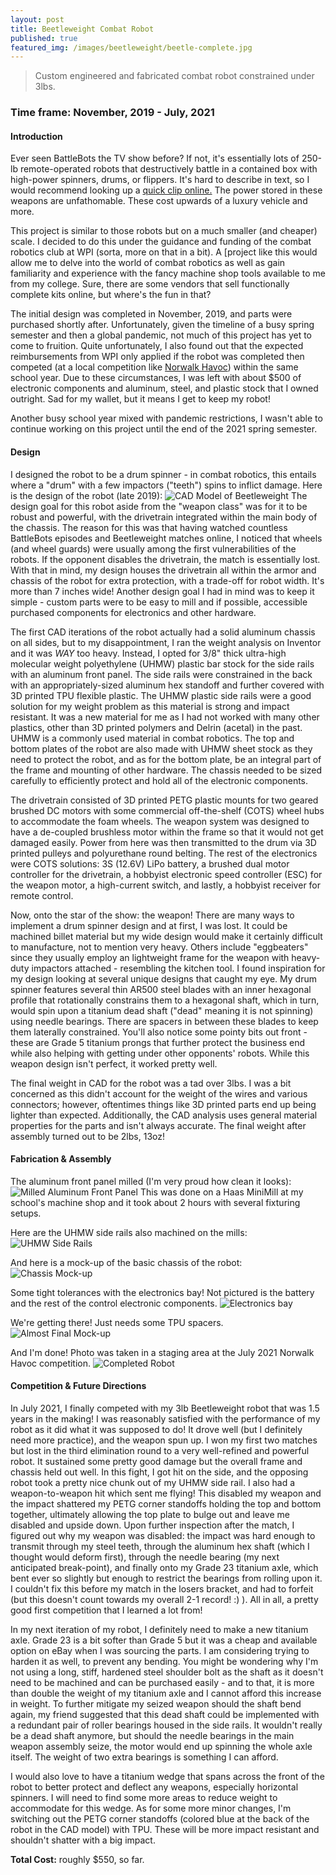 ```yaml
---
layout: post
title: Beetleweight Combat Robot
published: true
featured_img: /images/beetleweight/beetle-complete.jpg
---
```


> Custom engineered and fabricated combat robot constrained under 3lbs.

<!-- excerpt-end -->
### Time frame: November, 2019 - July, 2021

#### Introduction
Ever seen BattleBots the TV show before? If not, it's essentially lots of 250-lb remote-operated robots that destructively battle in a contained box with high-power spinners, drums, or flippers. It's hard to describe in text, so I would recommend looking up a [quick clip online.](https://youtu.be/diOJz6U6MEA?t=26) The power stored in these weapons are unfathomable. These cost upwards of a luxury vehicle and more.

This project is similar to those robots but on a much smaller (and cheaper) scale. I decided to do this under the guidance and funding of the combat robotics club at WPI (sorta, more on that in a bit). A [project like this would allow me to delve into the world of combat robotics as well as gain familiarity and experience with the fancy machine shop tools available to me from my college. Sure, there are some vendors that sell functionally complete kits online, but where's the fun in that?

The initial design was completed in November, 2019, and parts were purchased shortly after. Unfortunately, given the timeline of a busy spring semester and then a global pandemic, not much of this project has yet to come to fruition. Quite unfortunately, I also found out that the expected reimbursements from WPI only applied if the robot was completed then competed (at a local competition like [Norwalk Havoc](https://50day.io/mediawiki/index.php/Norwalk_Havoc_Robot_League)) within the same school year. Due to these circumstances, I was left with about $500 of electronic components and aluminum, steel, and plastic stock that I owned outright. Sad for my wallet, but it means I get to keep my robot! 

Another busy school year mixed with pandemic restrictions, I wasn't able to continue working on this project until the end of the 2021 spring semester.

#### Design
I designed the robot to be a drum spinner - in combat robotics, this entails where a "drum" with a few impactors ("teeth") spins to inflict damage.
Here is the design of the robot (late 2019):
![CAD Model of Beetleweight](/images/beetleweight/beetle-model.PNG "CAD Model of Beetleweight")
The design goal for this robot aside from the "weapon class" was for it to be robust and powerful, with the drivetrain integrated within the main body of the chassis. The reason for this was that having watched countless BattleBots episodes and Beetleweight matches online, I noticed that wheels (and wheel guards) were usually among the first vulnerabilities of the robots. If the opponent disables the drivetrain, the match is essentially lost. With that in mind, my design houses the drivetrain all within the armor and chassis of the robot for extra protection, with a trade-off for robot width. It's more than 7 inches wide! Another design goal I had in mind was to keep it simple - custom parts were to be easy to mill and if possible, accessible purchased components for electronics and other hardware.

The first CAD iterations of the robot actually had a solid aluminum chassis on all sides, but to my disappointment, I ran the weight analysis on Inventor and it was *WAY* too heavy. Instead, I opted for 3/8" thick ultra-high molecular weight polyethylene (UHMW) plastic bar stock for the side rails with an aluminum front panel. The side rails were constrained in the back with an appropriately-sized aluminum hex standoff and further covered with 3D printed TPU flexible plastic. The UHMW plastic side rails were a good solution for my weight problem as this material is strong and impact resistant. It was a new material for me as I had not worked with many other plastics, other than 3D printed polymers and Delrin (acetal) in the past. UHMW is a commonly used material in combat robotics. The top and bottom plates of the robot are also made with UHMW sheet stock as they need to protect the robot, and as for the bottom plate, be an integral part of the frame and mounting of other hardware. The chassis needed to be sized carefully to efficiently protect and hold all of the electronic components.

The drivetrain consisted of 3D printed PETG plastic mounts for two geared brushed DC motors with some commercial off-the-shelf (COTS) wheel hubs to accommodate the foam wheels. The weapon system was designed to have a de-coupled brushless motor within the frame so that it would not get damaged easily. Power from here was then transmitted to the drum via 3D printed pulleys and polyurethane round belting. The rest of the electronics were COTS solutions: 3S (12.6V) LiPo battery, a brushed dual motor controller for the drivetrain, a hobbyist electronic speed controller (ESC) for the weapon motor, a high-current switch, and lastly, a hobbyist receiver for remote control. 

Now, onto the star of the show: the weapon! There are many ways to implement a drum spinner design and at first, I was lost. It could be machined billet material but my wide design would make it certainly difficult to manufacture, not to mention very heavy. Others include "eggbeaters" since they usually employ an lightweight frame for the weapon with heavy-duty impactors attached - resembling the kitchen tool. I found inspiration for my design looking at several unique designs that caught my eye. My drum spinner features several thin AR500 steel blades with an inner hexagonal profile that rotationally constrains them to a hexagonal shaft, which in turn, would spin upon a titanium dead shaft ("dead" meaning it is not spinning) using needle bearings. There are spacers in between these blades to keep them laterally constrained. You'll also notice some pointy bits out front - these are Grade 5 titanium prongs that further protect the business end while also helping with getting under other opponents' robots. While this weapon design isn't perfect, it worked pretty well.

The final weight in CAD for the robot was a tad over 3lbs. I was a bit concerned as this didn't account for the weight of the wires and various connectors; however, oftentimes things like 3D printed parts end up being lighter than expected. Additionally, the CAD analysis uses general material properties for the parts and isn't always accurate. The final weight after assembly turned out to be 2lbs, 13oz!

#### Fabrication & Assembly
The aluminum front panel milled (I'm very proud how clean it looks):
![Milled Aluminum Front Panel](/images/beetleweight/beetle-front-panel.JPG "Milled Aluminum Front Panel")
This was done on a Haas MiniMill at my school's machine shop and it took about 2 hours with several fixturing setups.

Here are the UHMW side rails also machined on the mills:
![UHMW Side Rails](/images/beetleweight/uhmw-rails.jpg "UHMM Side Rails")

And here is a mock-up of the basic chassis of the robot:
![Chassis Mock-up](/images/beetleweight/beetle-mockup.jpg "Chassis Mock-up")

Some tight tolerances with the electronics bay! Not pictured is the battery and the rest of the control electronic components.
![Electronics bay](/images/beetleweight/beetle-electronics.jpg "Electronics bay")

We're getting there! Just needs some TPU spacers.
![Almost Final Mock-up](/images/beetleweight/beetle-almost.JPG "Almost Final Mock-up")

And I'm done! Photo was taken in a staging area at the July 2021 Norwalk Havoc competition.
![Completed Robot](/images/beetleweight/beetle-complete.jpg "Completed Robot")

#### Competition & Future Directions
In July 2021, I finally competed with my 3lb Beetleweight robot that was 1.5 years in the making! I was reasonably satisfied with the performance of my robot as it did what it was supposed to do! It drove well (but I definitely need more practice), and the weapon spun up. I won my first two matches but lost in the third elimination round to a very well-refined and powerful robot. It sustained some pretty good damage but the overall frame and chassis held out well. In this fight, I got hit on the side, and the opposing robot took a pretty nice chunk out of my UHMW side rail. I also had a weapon-to-weapon hit which sent me flying! This disabled my weapon and the impact shattered my PETG corner standoffs holding the top and bottom together, ultimately allowing the top plate to bulge out and leave me disabled and upside down. Upon further inspection after the match, I figured out why my weapon was disabled: the impact was hard enough to transmit through my steel teeth, through the aluminum hex shaft (which I thought would deform first), through the needle bearing (my next anticipated break-point), and finally onto my Grade 23 titanium axle, which bent ever so slightly but enough to restrict the bearings from rolling upon it. I couldn't fix this before my match in the losers bracket, and had to forfeit (but this doesn't count towards my overall 2-1 record! :) ). All in all, a pretty good first competition that I learned a lot from!

In my next iteration of my robot, I definitely need to make a new titanium axle. Grade 23 is a bit softer than Grade 5 but it was a cheap and available option on eBay when I was sourcing the parts. I am considering trying to harden it as well, to prevent any bending. You might be wondering why I'm not using a long, stiff, hardened steel shoulder bolt as the shaft as it doesn't need to be machined and can be purchased easily - and to that, it is more than double the weight of my titanium axle and I cannot afford this increase in weight. To further mitigate my seized weapon should the shaft bend again, my friend suggested that this dead shaft could be implemented with a redundant pair of roller bearings housed in the side rails. It wouldn't really be a dead shaft anymore, but should the needle bearings in the main weapon assembly seize, the motor would end up spinning the whole axle itself. The weight of two extra bearings is something I can afford.

I would also love to have a titanium wedge that spans across the front of the robot to better protect and deflect any weapons, especially horizontal spinners. I will need to find some more areas to reduce weight to accommodate for this wedge. As for some more minor changes, I'm switching out the PETG corner standoffs (colored blue at the back of the robot in the CAD model) with TPU. These will be more impact resistant and shouldn't shatter with a big impact.

**Total Cost:** roughly $550, so far.
